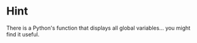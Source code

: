 # Hint

There is a Python's function that displays all global variables... you might find it useful.
